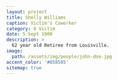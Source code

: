 ```yaml
---
layout: project
title: Shelly Williams
caption: Victim's Coworker
category: 0 Victim
date: 5 Sept 1900
description: >
  62 year old Retiree from Louisville.
image: 
  path: /assets/img/people/john-doe.jpg
accent_color: '#858585'
sitemap: true
---
```

